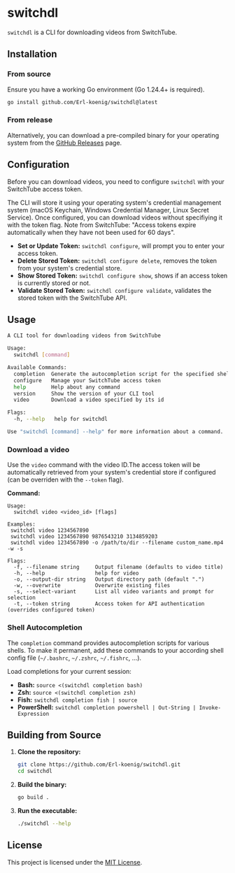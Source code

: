 # switchdl

`switchdl` is a CLI for downloading videos from SwitchTube.

## Installation

### From source

Ensure you have a working Go environment (Go 1.24.4+ is required).

```bash
go install github.com/Erl-koenig/switchdl@latest
```

### From release

Alternatively, you can download a pre-compiled binary for your operating system from the [GitHub Releases](https://github.com/Erl-koenig/switchdl/releases) page.

## Configuration

Before you can download videos, you need to configure `switchdl` with your SwitchTube access token.

The CLI will store it using your operating system's credential management system (macOS Keychain, Windows Credential Manager, Linux Secret Service). Once configured, you can download videos without specifiying it with the token flag. Note from SwitchTube: "Access tokens expire automatically when they have not been used for 60 days".

- **Set or Update Token:** `switchdl configure`, will prompt you to enter your access token.
- **Delete Stored Token:** `switchdl configure delete`, removes the token from your system's credential store.
- **Show Stored Token:** `switchdl configure show`, shows if an access token is currently stored or not.
- **Validate Stored Token:** `switchdl configure validate`, validates the stored token with the SwitchTube API.

## Usage

```bash
A CLI tool for downloading videos from SwitchTube

Usage:
  switchdl [command]

Available Commands:
  completion  Generate the autocompletion script for the specified shell
  configure   Manage your SwitchTube access token
  help        Help about any command
  version     Show the version of your CLI tool
  video       Download a video specified by its id

Flags:
  -h, --help   help for switchdl

Use "switchdl [command] --help" for more information about a command.
```

### Download a video

Use the `video` command with the video ID.The access token will be automatically retrieved from your system's credential store if configured (can be overriden with the `--token` flag).

**Command:**

```
Usage:
  switchdl video <video_id> [flags]

Examples:
 switchdl video 1234567890
 switchdl video 1234567890 9876543210 3134859203
 switchdl video 1234567890 -o /path/to/dir --filename custom_name.mp4 -w -s

Flags:
  -f, --filename string     Output filename (defaults to video title)
  -h, --help                help for video
  -o, --output-dir string   Output directory path (default ".")
  -w, --overwrite           Overwrite existing files
  -s, --select-variant      List all video variants and prompt for selection
  -t, --token string        Access token for API authentication (overrides configured token)
```

### Shell Autocompletion

The `completion` command provides autocompletion scripts for various shells. To make it permanent, add these commands to your according shell config file (`~/.bashrc`, `~/.zshrc`, `~/.fishrc`, ...).

Load completions for your current session:

- **Bash:** `source <(switchdl completion bash)`
- **Zsh:** `source <(switchdl completion zsh)`
- **Fish:** `switchdl completion fish | source`
- **PowerShell:** `switchdl completion powershell | Out-String | Invoke-Expression`

## Building from Source

1.  **Clone the repository:**
    ```bash
    git clone https://github.com/Erl-koenig/switchdl.git
    cd switchdl
    ```
2.  **Build the binary:**
    ```bash
    go build .
    ```
3.  **Run the executable:**
    ```bash
    ./switchdl --help
    ```

## License

This project is licensed under the [MIT License](LICENSE).
